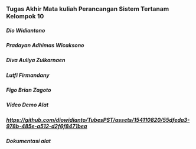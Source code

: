 ### Tugas Akhir Mata kuliah Perancangan Sistem Tertanam Kelompok 10
##### Dio Widiantono 
##### Pradayan Adhimas Wicaksono 
##### Diva Auliya Zulkarnaen
##### Lutfi Firmandany
##### Figo Brian Zagoto

##### Video Demo Alat
##### https://github.com/diowidianto/TubesPST/assets/154110820/55dfeda3-978b-485e-a512-d2f6f8471bea

##### Dokumentasi alat
